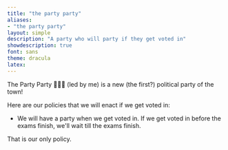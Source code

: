 ```yaml
---
title: "the party party"
aliases:
- "the party party"
layout: simple
description: "A party who will party if they get voted in"
showdescription: true
font: sans
theme: dracula
latex: 
---
```


The Party Party 🎊🎊🎊 (led by me) is a new (the first?) political party of the town!

Here are our policies that we will enact if we get voted in:

- We will have a party when we get voted in. If we get voted in before the exams finish, we'll wait till the exams finish.

That is our only policy.
